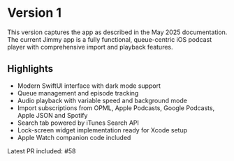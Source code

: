 # Version 1

This version captures the app as described in the May 2025 documentation. The current Jimmy app is a fully functional, queue-centric iOS podcast player with comprehensive import and playback features.

## Highlights
- Modern SwiftUI interface with dark mode support
- Queue management and episode tracking
- Audio playback with variable speed and background mode
- Import subscriptions from OPML, Apple Podcasts, Google Podcasts, Apple JSON and Spotify
- Search tab powered by iTunes Search API
- Lock-screen widget implementation ready for Xcode setup
- Apple Watch companion code included


Latest PR included: #58
